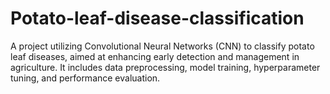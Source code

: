 # Potato-leaf-disease-classification
A project utilizing Convolutional Neural Networks (CNN) to classify potato leaf diseases, aimed at enhancing early detection and management in agriculture. It includes data preprocessing, model training, hyperparameter tuning, and performance evaluation.
